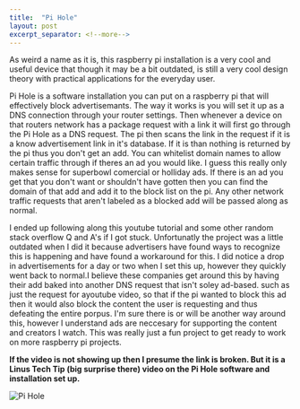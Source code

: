 ```yaml
---
title:  "Pi Hole"
layout: post
excerpt_separator: <!--more-->
---
```


As weird a name as it is, this raspberry pi installation is a very cool and useful device that though it may be a bit outdated, is still a very cool design theory with practical applications for the everyday user.

<!--more-->

Pi Hole is a software installation you can put on a raspberry pi that will effectively block advertisemants. The way it works is you will set it up as a DNS connection through your router settings. Then whenever a device on that routers network has a package request with a link it will first go through the Pi Hole as a DNS request. The pi then scans the link in the request if it is a know advertisement link in it's database. If it is than nothing is returned by the pi thus you don't get an add. You can whitelist domain names to allow certain traffic through if theres an ad you would like. I guess this really only makes sense for superbowl comercial or holliday ads. If there is an ad you get that you don't want or shouldn't have gotten then you can find the domain of that add and add it to the block list on the pi. Any other network traffic requests that aren't labeled as a blocked add will be passed along as normal.

I ended up following along this youtube tutorial and some other random stack overflow Q and A's if I got stuck. Unfortunatly the project was a little outdated when I did it because advertisers have found ways to recognize this is happening and have found a workaround for this. I did notice a drop in advertisements for a day or two when I set this up, however they quickly went back to normal.I believe these companies get around this by having their add baked into another DNS request that isn't soley ad-based. such as just the request for ayoutube video, so that if the pi wanted to block this ad then it would also block the content the user is requesting and thus defeating the entire porpus. I'm sure there is or will be another way around this, however I understand ads are neccesary for supporting the content and creators I watch. This was really just a fun project to get ready to work on more raspberry pi projects.

**If the video is not showing up then I presume the link is broken. But it is a Linus Tech Tip (big surprise there) video on the Pi Hole software and installation set up.**

![Pi Hole](https://www.youtube.com/watch?v=KBXTnrD_Zs4)
